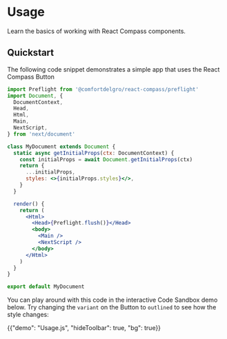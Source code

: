 # Usage

<p class="description">Learn the basics of working with React Compass components.</p>

## Quickstart

The following code snippet demonstrates a simple app that uses the React Compass Button

```jsx
import Preflight from '@comfortdelgro/react-compass/preflight'
import Document, {
  DocumentContext,
  Head,
  Html,
  Main,
  NextScript,
} from 'next/document'

class MyDocument extends Document {
  static async getInitialProps(ctx: DocumentContext) {
    const initialProps = await Document.getInitialProps(ctx)
    return {
      ...initialProps,
      styles: <>{initialProps.styles}</>,
    }
  }

  render() {
    return (
      <Html>
        <Head>{Preflight.flush()}</Head>
        <body>
          <Main />
          <NextScript />
        </body>
      </Html>
    )
  }
}

export default MyDocument
```

You can play around with this code in the interactive Code Sandbox demo below.
Try changing the `variant` on the Button to `outlined` to see how the style changes:

{{"demo": "Usage.js", "hideToolbar": true, "bg": true}}
